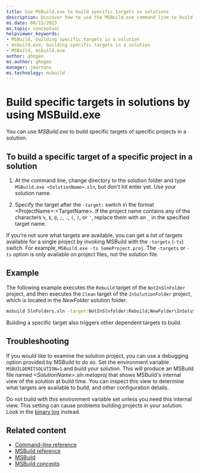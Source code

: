 ```yaml
---
title: Use MSBuild.exe to build specific targets in solutions
description: Discover how to use the MSBuild.exe command line to build specific targets of specific projects in your solutions and get help with troubleshooting.
ms.date: 08/15/2023
ms.topic: conceptual
helpviewer_keywords:
- MSBuild, building specific targets in a solution
- msbuild.exe, building specific targets in a solution
- MSBuild, msbuild.exe
author: ghogen
ms.author: ghogen
manager: jmartens
ms.technology: msbuild
---
```

# Build specific targets in solutions by using MSBuild.exe

You can use *MSBuild.exe* to build specific targets of specific projects in a solution.

## To build a specific target of a specific project in a solution

1. At the command line, change directory to the solution folder and type `MSBuild.exe <SolutionName>.sln`, but don't hit enter yet. Use your solution name.

2. Specify the target after the `-target:` switch in the format \<ProjectName>:\<TargetName>. If the project name contains any of the characters `%`, `$`, `@`, `;`, `.`, `(`, `)`, or `'`, replace them with an `_` in the specified target name.

If you're not sure what targets are available, you can get a list of targets available for a single project by invoking MSBuild with the `-targets` (`-ts`) switch. For example, `MSBuild.exe -ts SomeProject.proj`. The `-targets` or `-ts` option is only available on project files, not the solution file.

## Example

 The following example executes the `Rebuild` target of the `NotInSlnFolder` project, and then executes the `Clean` target of the `InSolutionFolder` project, which is located in the *NewFolder* solution folder.

```cmd
msbuild SlnFolders.sln -target:NotInSlnfolder:Rebuild;NewFolder\InSolutionFolder:Clean
```

Building a specific target also triggers other dependent targets to build.

## Troubleshooting

If you would like to examine the solution project, you can use a debugging option provided by MSBuild to do so. Set the environment variable `MSBUILDEMITSOLUTION=1` and build your solution. This will produce an MSBuild file named *\<SolutionName>.sln.metaproj* that shows MSBuild's internal view of the solution at build time. You can inspect this view to determine what targets are available to build, and other configuration details.

Do not build with this environment variable set unless you need this internal view. This setting can cause problems building projects in your solution. Look in the [binary log](obtaining-build-logs-with-msbuild.md#save-a-binary-log) instead.

## Related content

- [Command-line reference](../msbuild/msbuild-command-line-reference.md)
- [MSBuild reference](../msbuild/msbuild-reference.md)
- [MSBuild](../msbuild/msbuild.md)
- [MSBuild concepts](../msbuild/msbuild-concepts.md)
